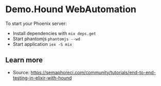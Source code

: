 # Demo.Hound WebAutomation

To start your Phoenix server:

  * Install dependencies with `mix deps.get`
  * Start phantomjs `phantomjs --wd`
  * Start application `iex -S mix`

## Learn more
  * Source: https://semaphoreci.com/community/tutorials/end-to-end-testing-in-elixir-with-hound
